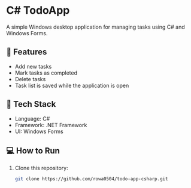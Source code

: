 # C# TodoApp

A simple Windows desktop application for managing tasks using C# and Windows Forms.

## 🚀 Features

- Add new tasks
- Mark tasks as completed
- Delete tasks
- Task list is saved while the application is open

## 🔧 Tech Stack

- Language: C#
- Framework: .NET Framework
- UI: Windows Forms

## 💻 How to Run

1. Clone this repository:
   ```bash
   git clone https://github.com/rowa0504/todo-app-csharp.git
